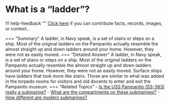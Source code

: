 # What is a “ladder”?

!!! help-feedback ""
    <a href="/feedback/" data-feedback-link>Click here</a>
    if you can contribute facts, records, images, or context…

<a id="summary"></a>
=== "Summary"
    A ladder, in Navy speak, is a set of stairs or steps on a ship. Most of the original ladders on the Pampanito actually resemble the almost straight up and down ladders around your home. However, they were not as easily moved.
=== "Detailed Answer"
    A ladder, in Navy speak, is a set of stairs or steps on a ship.  Most of the original ladders on the Pampanito actually resemble the almost straight up and down ladders around your home.  However, they were not as easily moved.  Surface ships have ladders that look more like stairs.  Those are similar to what was added in the torpedo rooms for visitors and old docents to enter and exit the Pampanito museum.
=== "Related Topics"
    - [Is the USS Pampanito (SS-383) really a submarine?](./is-the-uss-pampanito-ss-383-really-a-submarine.md#summary)
    - [What are the compartments on these submarines?](./what-are-the-compartments-on-these-submarines.md#summary)
    - [How different are modern submarines?](./how-different-are-modern-submarines.md#summary)